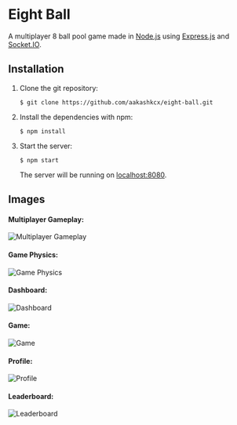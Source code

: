 # Eight Ball

A multiplayer 8 ball pool game made in [Node.js](https://nodejs.org/) using [Express.js](https://expressjs.com/) and [Socket.IO](https://socket.io/).

## Installation

1. Clone the git repository:

   ```shell
   $ git clone https://github.com/aakashkcx/eight-ball.git
   ```

2. Install the dependencies with npm:

   ```shell
   $ npm install
   ```

3. Start the server:

   ```shell
   $ npm start
   ```

   The server will be running on [localhost:8080](http://localhost:8080/).

## Images

#### Multiplayer Gameplay:

![Multiplayer Gameplay](https://aakashkcx.github.io/img/eight-ball/game-animated.gif)

#### Game Physics:

![Game Physics](https://aakashkcx.github.io/img/eight-ball/physics-animated.gif)

#### Dashboard:

![Dashboard](https://i.imgur.com/jUVF5VM.png)

#### Game:

![Game](https://i.imgur.com/TuLkajR.png)

#### Profile:

![Profile](https://i.imgur.com/Euju0cU.png)

#### Leaderboard:

![Leaderboard](https://i.imgur.com/KSHzVNm.png)
